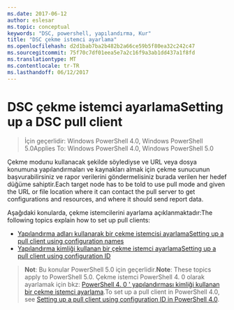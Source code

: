 ```yaml
---
ms.date: 2017-06-12
author: eslesar
ms.topic: conceptual
keywords: "DSC, powershell, yapılandırma, Kur"
title: "DSC çekme istemci ayarlama"
ms.openlocfilehash: d2d1bab7ba2b482b2a66ce59b5f80ea32c242c47
ms.sourcegitcommit: 75f70c7df01eea5e7a2c16f9a3ab1dd437a1f8fd
ms.translationtype: MT
ms.contentlocale: tr-TR
ms.lasthandoff: 06/12/2017
---
```

# <a name="setting-up-a-dsc-pull-client"></a><span data-ttu-id="f2da1-103">DSC çekme istemci ayarlama</span><span class="sxs-lookup"><span data-stu-id="f2da1-103">Setting up a DSC pull client</span></span>

> <span data-ttu-id="f2da1-104">İçin geçerlidir: Windows PowerShell 4.0, Windows PowerShell 5.0</span><span class="sxs-lookup"><span data-stu-id="f2da1-104">Applies To: Windows PowerShell 4.0, Windows PowerShell 5.0</span></span>

<span data-ttu-id="f2da1-105">Çekme modunu kullanacak şekilde söylediyse ve URL veya dosya konumuna yapılandırmaları ve kaynakları almak için çekme sunucunun başvurabilirsiniz ve rapor verilerini göndermelisiniz burada verilen her hedef düğüme sahiptir.</span><span class="sxs-lookup"><span data-stu-id="f2da1-105">Each target node has to be told to use pull mode and given the URL or file location where it can contact the pull server to get configurations and resources, and where it should send report data.</span></span>


<span data-ttu-id="f2da1-106">Aşağıdaki konularda, çekme istemcilerini ayarlama açıklanmaktadır:</span><span class="sxs-lookup"><span data-stu-id="f2da1-106">The following topics explain how to set up pull clients:</span></span>

* [<span data-ttu-id="f2da1-107">Yapılandırma adları kullanarak bir çekme istemcisi ayarlama</span><span class="sxs-lookup"><span data-stu-id="f2da1-107">Setting up a pull client using configuration names</span></span>](pullClientConfigNames.md)
* [<span data-ttu-id="f2da1-108">Yapılandırma kimliği kullanan bir çekme istemci ayarlama</span><span class="sxs-lookup"><span data-stu-id="f2da1-108">Setting up a pull client using configuration ID</span></span>](pullClientConfigID.md)

> <span data-ttu-id="f2da1-109">**Not**: Bu konular PowerShell 5.0 için geçerlidir.</span><span class="sxs-lookup"><span data-stu-id="f2da1-109">**Note**: These topics apply to PowerShell 5.0.</span></span> <span data-ttu-id="f2da1-110">Çekme istemci PowerShell 4. 0 olarak ayarlamak için bkz: [PowerShell 4. 0 ' yapılandırması kimliği kullanan bir çekme istemci ayarlama](pullClientConfigID4.md).</span><span class="sxs-lookup"><span data-stu-id="f2da1-110">To set up a pull client in PowerShell 4.0, see [Setting up a pull client using configuration ID in PowerShell 4.0](pullClientConfigID4.md).</span></span>

